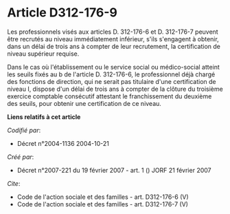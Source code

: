 # Article D312-176-9

Les professionnels visés aux articles D. 312-176-6 et D. 312-176-7 peuvent être recrutés au niveau immédiatement inférieur,
s'ils s'engagent à obtenir, dans un délai de trois ans à compter de leur recrutement, la certification de niveau supérieur
requise.

Dans le cas où l'établissement ou le service social ou médico-social atteint les seuils fixés au b de l'article D. 312-176-6,
le professionnel déjà chargé des fonctions de direction, qui ne serait pas titulaire d'une certification de niveau I, dispose
d'un délai de trois ans à compter de la clôture du troisième exercice comptable consécutif attestant le franchissement du
deuxième des seuils, pour obtenir une certification de ce niveau.

**Liens relatifs à cet article**

_Codifié par_:

  - Décret n°2004-1136 2004-10-21

_Créé par_:

  - Décret n°2007-221 du 19 février 2007 - art. 1 () JORF 21 février 2007

_Cite_:

  - Code de l'action sociale et des familles - art. D312-176-6 (V)
  - Code de l'action sociale et des familles - art. D312-176-7 (V)
